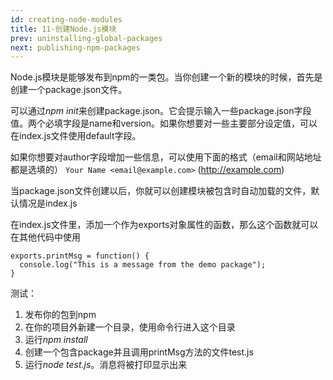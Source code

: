 ```yaml
---
id: creating-node-modules
title: 11-创建Node.js模块
prev: uninstalling-global-packages
next: publishing-npm-packages
---
```


Node.js模块是能够发布到npm的一类包。当你创建一个新的模块的时候，首先是创建一个package.json文件。

可以通过*npm init*来创建package.json。它会提示输入一些package.json字段值。两个必填字段是name和version。如果你想要对一些主要部分设定值，可以在index.js文件使用default字段。

如果你想要对author字段增加一些信息，可以使用下面的格式（email和网站地址都是选填的）
`Your Name <email@example.com>` (http://example.com)

当package.json文件创建以后，你就可以创建模块被包含时自动加载的文件，默认情况是index.js

在index.js文件里，添加一个作为exports对象属性的函数，那么这个函数就可以在其他代码中使用
```
exports.printMsg = function() {
  console.log("This is a message from the demo package");
}
```

测试：
1. 发布你的包到npm
2. 在你的项目外新建一个目录，使用命令行进入这个目录
3. 运行*npm install <package>*
4. 创建一个包含package并且调用printMsg方法的文件test.js
5. 运行*node test.js*。消息将被打印显示出来